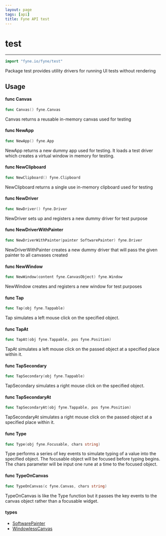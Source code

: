 ```yaml
---
layout: page
tags: [api]
title: Fyne API test
---
```


# test
---
```go
import "fyne.io/fyne/test"
```

Package test provides utility drivers for running UI tests without rendering

## Usage

#### func  Canvas

```go
func Canvas() fyne.Canvas
```
Canvas returns a reusable in-memory canvas used for testing

#### func  NewApp

```go
func NewApp() fyne.App
```
NewApp returns a new dummy app used for testing. It loads a test driver which creates a virtual window in memory for testing.

#### func  NewClipboard

```go
func NewClipboard() fyne.Clipboard
```
NewClipboard returns a single use in-memory clipboard used for testing

#### func  NewDriver

```go
func NewDriver() fyne.Driver
```
NewDriver sets up and registers a new dummy driver for test purpose

#### func  NewDriverWithPainter

```go
func NewDriverWithPainter(painter SoftwarePainter) fyne.Driver
```
NewDriverWithPainter creates a new dummy driver that will pass the given painter to all canvases created

#### func  NewWindow

```go
func NewWindow(content fyne.CanvasObject) fyne.Window
```
NewWindow creates and registers a new window for test purposes

#### func  Tap

```go
func Tap(obj fyne.Tappable)
```
Tap simulates a left mouse click on the specified object.

#### func  TapAt

```go
func TapAt(obj fyne.Tappable, pos fyne.Position)
```
TapAt simulates a left mouse click on the passed object at a specified place within it.

#### func  TapSecondary

```go
func TapSecondary(obj fyne.Tappable)
```
TapSecondary simulates a right mouse click on the specified object.

#### func  TapSecondaryAt

```go
func TapSecondaryAt(obj fyne.Tappable, pos fyne.Position)
```
TapSecondaryAt simulates a right mouse click on the passed object at a specified place within it.

#### func  Type

```go
func Type(obj fyne.Focusable, chars string)
```
Type performs a series of key events to simulate typing of a value into the specified object. The focusable object will be focused before typing begins. The chars parameter will be input one rune at a time to the focused object.

#### func  TypeOnCanvas

```go
func TypeOnCanvas(c fyne.Canvas, chars string)
```
TypeOnCanvas is like the Type function but it passes the key events to the canvas object rather than a focusable widget.

#### types

 * [SoftwarePainter](softwarepainter.html)
 * [WindowlessCanvas](windowlesscanvas.html)
